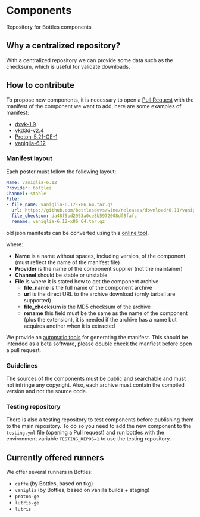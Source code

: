 # Components
Repository for Bottles components

## Why a centralized repository?
With a centralized repository we can provide some data such as the checksum, which is useful for validate downloads.

## How to contribute
To propose new components, it is necessary to open a [Pull Request](https://github.com/bottlesdevs/components/pulls) with the manifest of the component we want to add, here are some examples of manifest:
- [dxvk-1.9](https://github.com/bottlesdevs/components/blob/main/dxvk/dxvk-1.9.yml)
- [vkd3d-v2.4](https://github.com/bottlesdevs/components/blob/main/vkd3d/vkd3d-v2.4.yml)
- [Proton-5.21-GE-1](https://github.com/bottlesdevs/components/blob/main/runners/proton/Proton-5.21-GE-1.yml)
- [vaniglia-6.12](https://github.com/bottlesdevs/components/blob/main/runners/wine/vaniglia-6.12.yml)

### Manifest layout
Each poster must follow the following layout:
```yaml
Name: vaniglia-6.12
Provider: bottles
Channel: stable
File:
- file_name: vaniglia-6.12-x86_64.tar.gz
  url: https://github.com/bottlesdevs/wine/releases/download/6.11/vaniglia-6.12-x86_64.tar.gz
  file_checksum: da48f5bd2953a0ce8b5972008df8fafc
  rename: vaniglia-6.12-x86_64.tar.gz
```
old json manifests can be converted using this [online tool](https://www.json2yaml.com).

where:
- **Name** is a name without spaces, including version, of the component (must reflect the name of the manifest file)
- **Provider** is the name of the component supplier (not the maintainer)
- **Channel** should be stable or unstable
- **File** is where it is stated how to get the component archive
  - **file_name** is the full name of the component archive
  - **url** is the direct URL to the archive download (ornly tarball are supported)
  - **file_checksum** is the MD5 checksum of the archive
  - **rename** this field must be the same as the name of the component (plus the extension), it is needed if the archive has a name but acquires another when it is extracted

We provide an [automatic tools](https://github.com/bottlesdevs/tools/blob/main/MaintainersHelpers/component-generator.py) for generating the manifest. This should be intended as a beta software, please double check the manfiest before open a pull request.

### Guidelines
The sources of the components must be public and searchable and must not infringe any copyright. Also, each archive must contain the compiled version and not the source code.

### Testing repository
There is also a testing repository to test components before publishing them to the main repository.
To do so you need to add the new component to the `testing.yml` file (opening a Pull request) and run bottles with the environment variable `TESTING_REPOS=1` to use the testing repository.

## Currently offered runners
We offer several runners in Bottles:
- `caffe` (by Bottles, based on tkg)
- `vaniglia` (by Bottles, based on vanilla builds + staging)
- `proton-ge`
- `lutris-ge`
- `lutris`
